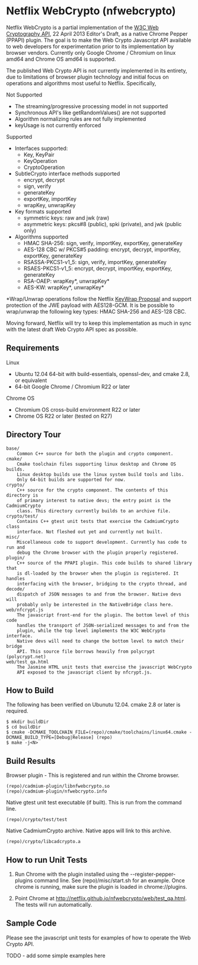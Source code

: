 Netflix WebCrypto (nfwebcrypto)
================================

Netflix WebCrypto is a partial implementation of the [W3C Web Cryptography API](http://www.w3.org/TR/WebCryptoAPI/),
22 April 2013 Editor's Draft, as a native Chrome Pepper (PPAPI) plugin. The
goal is to make the Web Crypto Javascript API available to web developers for
experimentation prior to its implementation by browser vendors. Currently only
Google Chrome / Chromium on linux amd64 and Chrome OS amd64 is supported.

The published Web Crypto API is not currently implemented in its entirety, due to
limitations of browser plugin technology and initial focus on operations and
algorithms most useful to Netflix. Specifically,

Not Supported

* The streaming/progressive processing model in not supported
* Synchronous API's like getRandomValues() are not supported
* Algorithm normalizing rules are not fully implemented
* keyUsage is not currently enforced

Supported

* Interfaces supported:
  + Key, KeyPair
  + KeyOperation
  + CryptoOperation
* SubtleCrypto interface methods supported
  + encrypt, decrypt
  + sign, verify
  + generateKey
  + exportKey, importKey
  + wrapKey, unwrapKey
* Key formats supported
  + symmetric keys: raw and jwk (raw)
  + asymmetric keys: pkcs#8 (public), spki (private), and jwk (public only)
* Algorithms supported
  + HMAC SHA-256: sign, verify, importKey, exportKey, generateKey
  + AES-128 CBC w/ PKCS#5 padding: encrypt, decrypt, importKey, exportKey, generateKey
  + RSASSA-PKCS1-v1_5: sign, verify, importKey, generateKey
  + RSAES-PKCS1-v1_5: encrypt, decrypt, importKey, exportKey, generateKey
  + RSA-OAEP: wrapKey*, unwrapKey*
  + AES-KW: wrapKey*, unwrapKey*

*Wrap/Unwrap operations follow the Netflix [KeyWrap Proposal](http://www.w3.org/2012/webcrypto/wiki/KeyWrap_Proposal)
and support protection of the JWE payload with AES128-GCM.
It is be possible to wrap/unwrap the following key types: HMAC SHA-256 and AES-128 CBC.

Moving forward, Netflix will try to keep this implementation as much in sync with
the latest draft Web Crypto API spec as possible.

Requirements
------------

Linux

* Ubuntu 12.04 64-bit with build-essentials, openssl-dev, and cmake 2.8, or equivalent
* 64-bit Google Chrome / Chromium R22 or later

Chrome OS

* Chromium OS cross-build environment R22 or later
* Chrome OS R22 or later (tested on R27)

Directory Tour
--------------

    base/
        Common C++ source for both the plugin and crypto component.
    cmake/
        Cmake toolchain files supporting linux desktop and Chrome OS builds.
        Linux desktop builds use the linux system build tools and libs.
        Only 64-bit builds are supported for now.
    crypto/
        C++ source for the crypto component. The contents of this directory is
        of primary interest to native devs; the entry point is the CadmiumCrypto
        class. This directory currently builds to an archive file.
    crypto/test/
        Contains C++ gtest unit tests that exercise the CadmiumCrypto class
        interface. Not fleshed out yet and currently not built.
    misc/
        Miscellaneous code to support development. Currently has code to run and
        debug the Chrome browser with the plugin properly registered.
    plugin/
        C++ source of the PPAPI plugin. This code builds to shared library that
        is dl-loaded by the browser when the plugin is registered. It handles
        interfacing with the browser, bridging to the crypto thread, and decode/
        dispatch of JSON messages to and from the browser. Native devs will
        probably only be interested in the NativeBridge class here.
    web/nfcrypt.js
        The javascript front-end for the plugin. The bottom level of this code
        handles the transport of JSON-serialized messages to and from the
        plugin, while the top level implements the W3C WebCrypto interface.
        Native devs will need to change the bottom level to match their bridge
        API. This source file borrows heavily from polycrypt (polycrypt.net)
    web/test_qa.html
        The Jasmine HTML unit tests that exercise the javascript WebCrypto
        API exposed to the javascript client by nfcrypt.js.
        

How to Build
------------
The following has been verified on Ubunutu 12.04. cmake 2.8 or later is required.

    $ mkdir buildDir
    $ cd buildDir
    $ cmake -DCMAKE_TOOLCHAIN_FILE=(repo)/cmake/toolchains/linux64.cmake -DCMAKE_BUILD_TYPE=[Debug|Release] (repo)
    $ make -j<N>

Build Results
-------------

Browser plugin - This is registered and run within the Chrome browser.

    (repo)/cadmium-plugin/libnfwebcrypto.so
    (repo)/cadmium-plugin/nfwebcrypto.info
    
Native gtest unit test executable (if built). This is run from the command
line.

    (repo)/crypto/test/test
    
Native CadmiumCrypto archive. Native apps will link to this archive.

    (repo)/crypto/libcadcrypto.a


How to run Unit Tests
---------------------

1. Run Chrome with the plugin installed using the --register-pepper-plugins command line. See
(repo)/misc/start.sh for an example. Once chrome is running, make sure the
plugin is loaded in chrome://plugins.

2. Point Chrome at http://netflix.github.io/nfwebcrypto/web/test_qa.html. The tests will run
automatically.

Sample Code
-----------

Please see the javascript unit tests for examples of how to operate the
Web Crypto API.

TODO - add some simple examples here


